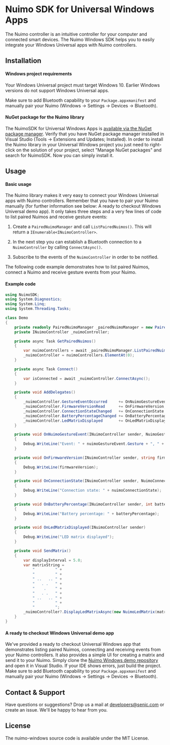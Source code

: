 # Nuimo SDK for Universal Windows Apps

The Nuimo controller is an intuitive controller for your computer and connected smart devices. The Nuimo Windows SDK helps you to easily integrate your Windows Universal apps with Nuimo controllers.

## Installation

#### Windows project requirements

Your Windows Universal project must target Windows 10. Earlier Windows versions do not support Windows Universal apps.

Make sure to add Bluetooth capability to your `Package.appxmanifest` and manually pair your Nuimo (Windows -> Settings -> Devices -> Bluetooth).

#### NuGet package for the Nuimo library

The NuimoSDK for Universal Windows Apps is [available via the NuGet package manager](https://www.nuget.org/packages/NuimoSDK/). Verify that you have NuGet package manager installed in Visual Studio (Tools -> Extensions and Updates; Installed). In order to install the Nuimo library in your Universal Windows project you just need to right-click on the solution of your project, select "Manage NuGet packages" and search for NuimoSDK. Now you can simply install it.

## Usage

#### Basic usage

The Nuimo library makes it very easy to connect your Windows Universal apps with Nuimo controllers. Remember that you have to pair your Nuimo manually (for further information see below: A ready to checkout Windows Universal demo app). It only takes three steps and a very few lines of code to list paired Nuimos and receive gesture events:

1. Create a `PairedNuimoManager` and call `ListPairedNuimos()`. This will return a `IEnumerable<INuimoController>`.

2. In the next step you can establish a Bluetooth connection to a `NuimoController` by calling `ConnectAsync()`.

3. Subscribe to the events of the `NuimoController` in order to be notified.

The following code example demonstrates how to list paired Nuimos, connect a Nuimo and receive gesture events from your Nuimo.

#### Example code

```C#
using NuimoSDK;
using System.Diagnostics;
using System.Linq;
using System.Threading.Tasks;

class Demo
{
	private readonly PairedNuimoManager _pairedNuimoManager = new PairedNuimoManager();
	private INuimoController _nuimoController;

	private async Task GetPairedNuimos()
	{
		var nuimoControllers = await _pairedNuimoManager.ListPairedNuimosAsync();
		_nuimoController = nuimoControllers.ElementAt(0);
	}

	private async Task Connect()
	{
		var isConnected = await _nuimoController.ConnectAsync();
	}

	private void AddDelegates()
	{
		_nuimoController.GestureEventOccurred     += OnNuimoGestureEvent;
		_nuimoController.FirmwareVersionRead      += OnFirmwareVersion;
		_nuimoController.ConnectionStateChanged   += OnConnectionState;
		_nuimoController.BatteryPercentageChanged += OnBatteryPercentage;
		_nuimoController.LedMatrixDisplayed       += OnLedMatrixDisplayed;
	}

	private void OnNuimoGestureEvent(INuimoController sender, NuimoGestureEvent nuimoGestureEvent)
	{
		Debug.WriteLine("Event: " + nuimoGestureEvent.Gesture + ", " + nuimoGestureEvent.Value);
	}

	private void OnFirmwareVersion(INuimoController sender, string firmwareVersion)
	{
		Debug.WriteLine(firmwareVersion);
	}

	private void OnConnectionState(INuimoController sender, NuimoConnectionState nuimoConnectionState)
	{
		Debug.WriteLine("Connection state: " + nuimoConnectionState);
	}

	private void OnBatteryPercentage(INuimoController sender, int batteryPercentage)
	{
		Debug.WriteLine("Battery percentage: " + batteryPercentage);
	}

	private void OnLedMatrixDisplayed(INuimoController sender)
	{
		Debug.WriteLine("LED matrix displayed");
	}

	private void SendMatrix()
	{
		var displayInterval = 5.0;
		var matrixString =
			"         " +
			"         " +
			" ..   .. " +
			"   . .   " +
			"    .    " +
			"   . .   " +
			" ..   .. " +
			"         " +
			"         ";
		_nuimoController?.DisplayLedMatrixAsync(new NuimoLedMatrix(matrixString), displayInterval, (int)NuimoLedMatrixWriteOption.WithFadeTransition);
	}
}
```

#### A ready to checkout Windows Universal demo app

We've provided a ready to checkout Universal Windows app that demonstrates listing paired Nuimos, connecting and receiving events from your Nuimo controllers. It also provides a simple UI for creating a matrix and send it to your Nuimo. Simply clone the [Nuimo Windows demo repository](https://github.com/getsenic/nuimo-windows-demo) and open it in Visual Studio. If your IDE shows errors, just build the project. Make sure to add Bluetooth capability to your `Package.appxmanifest` and manually pair your Nuimo (Windows -> Settings -> Devices -> Bluetooth).

## Contact & Support

Have questions or suggestions? Drop us a mail at developers@senic.com or create an issue. We'll be happy to hear from you.

## License

The nuimo-windows source code is available under the MIT License.
